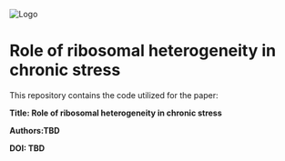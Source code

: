 
![Logo](https://i.ibb.co/ryr90cC/V1.png)




# Role of ribosomal heterogeneity in chronic stress

This repository contains the code utilized for the paper:

**Title: Role of ribosomal heterogeneity in chronic stress**

**Authors:TBD**

**DOI: TBD**
